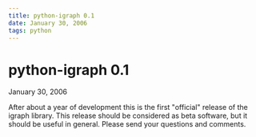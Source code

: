```yaml
---
title: python-igraph 0.1
date: January 30, 2006
tags: python
---
```


python-igraph 0.1
=================

January 30, 2006

After about a year of development this is the first "official" release 
of the igraph library. This release should be considered as beta 
software, but it should be useful in general. Please send your 
questions and comments.


